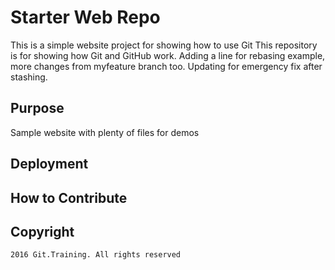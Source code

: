 # Starter Web Repo

This is a simple website project for showing how to use Git 
This repository is for showing how Git and GitHub work.
Adding a line for rebasing example,
more changes from myfeature branch too. Updating for emergency fix after stashing.


## Purpose

Sample website with plenty of files for demos

## Deployment

## How to Contribute

## Copyright
	2016 Git.Training. All rights reserved